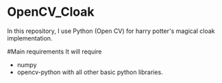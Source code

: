 # OpenCV_Cloak
In this repository, I use Python (Open CV) for harry potter's magical cloak implementation. 

#Main requirements
It will require 
- numpy
- opencv-python
with all other basic python libraries.
